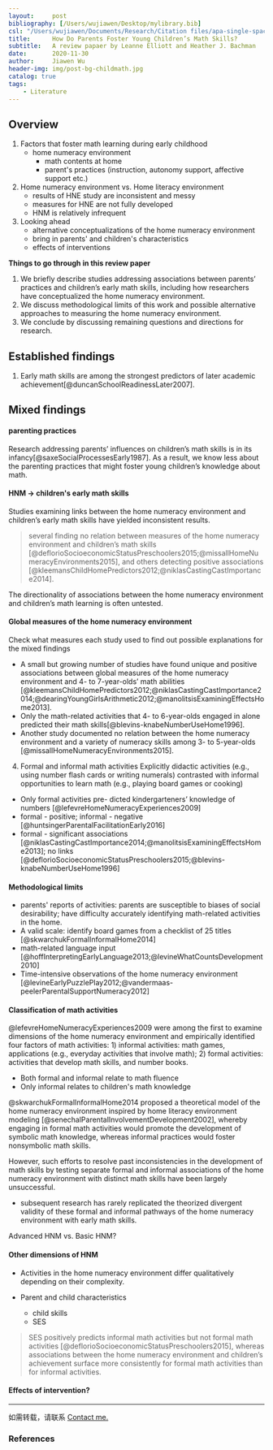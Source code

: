 ```yaml
---
layout:     post
bibliography: [/Users/wujiawen/Desktop/mylibrary.bib]
csl: "/Users/wujiawen/Documents/Research/Citation files/apa-single-spaced.csl"
title:      How Do Parents Foster Young Children’s Math Skills?
subtitle:   A review papaer by Leanne Elliott and Heather J. Bachman
date:       2020-11-30
author:     Jiawen Wu
header-img: img/post-bg-childmath.jpg
catalog: true
tags:
    - Literature
---
```

<script type="text/javascript">
// 禁止右键菜单
document.oncontextmenu = function(){ return false; };
// 禁止文字选择
document.onselectstart = function(){ return false; };
// 禁止复制
document.oncopy = function(){ return false; };
// 禁止剪切
document.oncut = function(){ return false; };
// 禁止粘贴
document.onpaste = function(){ return false; };
</script>

## Overview

1. Factors that foster math learning during early childhood
    - home numeracy environment
        - math contents at home
        - parent's practices (instruction, autonomy support, affective support etc.)
2. Home numeracy environment vs. Home literacy environment
    - results of HNE study are inconsistent and messy
    - measures for HNE are not fully developed 
    - HNM is relatively infrequent
4. Looking ahead
    - alternative conceptualizations of the home numeracy environment
    - bring in parents' and children's characteristics
    - effects of interventions

**Things to go through in this review paper**

1. We briefly describe studies addressing associations between parents’ practices and children’s early math skills, including how researchers have conceptualized the home numeracy environment. 
2. We discuss methodological limits of this work and possible alternative approaches to measuring the home numeracy environment. 
3. We conclude by discussing remaining questions and directions for research.


## Established findings

1. Early math skills are among the strongest predictors of later academic achievement[@duncanSchoolReadinessLater2007].


## Mixed findings

#### parenting practices 
Research addressing parents’ influences on children’s math skills is in its infancy[@saxeSocialProcessesEarly1987]. As a result, we know less about the parenting practices that might foster young children’s knowledge about math.

#### HNM -> children's early math skills
Studies examining links between the home numeracy environment and children’s early math skills have yielded inconsistent results.

> several finding no relation between measures of the home numeracy environment and children’s math skills [@deflorioSocioeconomicStatusPreschoolers2015;@missallHomeNumeracyEnvironments2015], and others detecting positive associations [@kleemansChildHomePredictors2012;@niklasCastingCastImportance2014].

The directionality of associations between the home numeracy environment and children’s math learning is often untested.

#### Global measures of the home numeracy environment 

Check what measures each study used to find out possible explanations for the mixed findings

- A small but growing number of studies have found unique and positive associations between global measures of the home numeracy environment and 4- to 7-year-olds’ math abilities [@kleemansChildHomePredictors2012;@niklasCastingCastImportance2014;@dearingYoungGirlsArithmetic2012;@manolitsisExaminingEffectsHome2013]. 
- Only the math-related activities that 4- to 6-year-olds engaged in alone predicted their math skills[@blevins-knabeNumberUseHome1996].
- Another study documented no relation between the home numeracy environment and a variety of numeracy skills among 3- to 5-year-olds [@missallHomeNumeracyEnvironments2015].

4. Formal and informal math activities
Explicitly didactic activities (e.g., using number flash cards or writing numerals) contrasted with informal opportunities to learn math (e.g., playing board games or cooking)
- Only formal activities pre- dicted kindergarteners’ knowledge of numbers [@lefevreHomeNumeracyExperiences2009]
- formal - positive; informal - negative [@huntsingerParentalFacilitationEarly2016]
- formal - significant associations [@niklasCastingCastImportance2014;@manolitsisExaminingEffectsHome2013]; no links [@deflorioSocioeconomicStatusPreschoolers2015;@blevins-knabeNumberUseHome1996]

#### Methodological limits
 - parents' reports of activities: parents are susceptible to biases of social desirability; have difficulty accurately identifying math-related activities in the home.
 - A valid scale: identify board games from a checklist of 25 titles [@skwarchukFormalInformalHome2014]
 - math-related language input [@hoffInterpretingEarlyLanguage2013;@levineWhatCountsDevelopment2010]
 - Time-intensive observations of the home numeracy environment [@levineEarlyPuzzlePlay2012;@vandermaas-peelerParentalSupportNumeracy2012]

#### Classification of math activities

@lefevreHomeNumeracyExperiences2009 were among the first to examine dimensions of the home numeracy environment and empirically identified four factors of math activities: 1) informal activities: math games, applications (e.g., everyday activities that involve math); 2) formal activities: activities that develop math skills, and number books.

- Both formal and informal relate to math fluence
- Only informal relates to children's math knowledge

 @skwarchukFormalInformalHome2014 proposed a theoretical model of the home numeracy environment inspired by home literacy environment modeling [@senechalParentalInvolvementDevelopment2002], whereby engaging in formal math activities would promote the development of symbolic math knowledge, whereas informal practices would foster nonsymbolic math skills. 

However, such efforts to resolve past inconsistencies in the development of math skills by testing separate formal and informal associations of the home numeracy environment with distinct math skills have been largely unsuccessful.

 - subsequent research has rarely replicated the theorized divergent validity of these formal and informal pathways of the home numeracy environment with early math skills.

 Advanced HNM vs. Basic HNM?

#### Other dimensions of HNM

 - Activities in the home numeracy environment differ qualitatively depending on their complexity.

 - Parent and child characteristics
    - child skills
    - SES

> SES positively predicts informal math activities but not formal math activities [@deflorioSocioeconomicStatusPreschoolers2015], whereas associations between the home numeracy environment and children’s achievement surface more consistently for formal math activities than for informal activities.

#### Effects of intervention?

***
如需转载，请联系
<a href="https://brokencrayons.github.io/about/">Contact me.</a> 


### References

